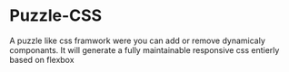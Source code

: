 # Puzzle-CSS
A puzzle like css framwork were you can add or remove dynamicaly componants. It will generate a fully maintainable responsive css entierly based on flexbox
